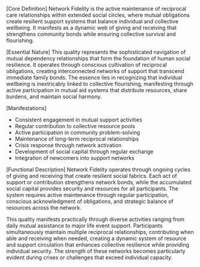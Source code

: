 [Core Definition]
Network Fidelity is the active maintenance of reciprocal care relationships within extended social circles, where mutual obligations create resilient support systems that balance individual and collective wellbeing. It manifests as a dynamic web of giving and receiving that strengthens community bonds while ensuring collective survival and flourishing.

[Essential Nature]
This quality represents the sophisticated navigation of mutual dependency relationships that form the foundation of human social resilience. It operates through conscious cultivation of reciprocal obligations, creating interconnected networks of support that transcend immediate family bonds. The essence lies in recognizing that individual wellbeing is inextricably linked to collective flourishing, manifesting through active participation in mutual aid systems that distribute resources, share burdens, and maintain social harmony.

[Manifestations]
- Consistent engagement in mutual support activities
- Regular contribution to collective resource pools
- Active participation in community problem-solving
- Maintenance of long-term reciprocal relationships
- Crisis response through network activation
- Development of social capital through regular exchange
- Integration of newcomers into support networks

[Functional Description]
Network Fidelity operates through ongoing cycles of giving and receiving that create resilient social fabrics. Each act of support or contribution strengthens network bonds, while the accumulated social capital provides security and resources for all participants. The system requires active maintenance through regular participation, conscious acknowledgment of obligations, and strategic balance of resources across the network.

This quality manifests practically through diverse activities ranging from daily mutual assistance to major life event support. Participants simultaneously maintain multiple reciprocal relationships, contributing when able and receiving when needed, creating a dynamic system of resource and support circulation that enhances collective resilience while providing individual security. The strength of these networks becomes particularly evident during crises or challenges that exceed individual capacity.